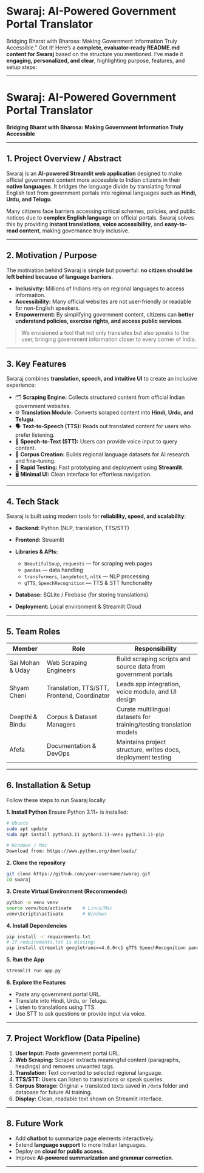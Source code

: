 #  Swaraj: AI-Powered Government Portal Translator
 Bridging Bharat with Bharosa: Making Government Information Truly Accessible."
Got it! Here’s a **complete, evaluator-ready README.md content for Swaraj** based on the structure you mentioned. I’ve made it **engaging, personalized, and clear**, highlighting purpose, features, and setup steps:

---

# Swaraj: AI-Powered Government Portal Translator

**Bridging Bharat with Bharosa: Making Government Information Truly Accessible**

---

## **1. Project Overview / Abstract**

Swaraj is an **AI-powered Streamlit web application** designed to make official government content more accessible to Indian citizens in their **native languages**. It bridges the language divide by translating formal English text from government portals into regional languages such as **Hindi, Urdu, and Telugu**.

Many citizens face barriers accessing critical schemes, policies, and public notices due to **complex English language** on official portals. Swaraj solves this by providing **instant translations**, **voice accessibility**, and **easy-to-read content**, making governance truly inclusive.

---

## **2. Motivation / Purpose**

The motivation behind Swaraj is simple but powerful: **no citizen should be left behind because of language barriers**.

* **Inclusivity:** Millions of Indians rely on regional languages to access information.
* **Accessibility:** Many official websites are not user-friendly or readable for non-English speakers.
* **Empowerment:** By simplifying government content, citizens can **better understand policies, exercise rights, and access public services**.

> We envisioned a tool that not only translates but also speaks to the user, bringing government information closer to every corner of India.

---

## **3. Key Features**

Swaraj combines **translation, speech, and intuitive UI** to create an inclusive experience:

* 🗂️ **Scraping Engine:** Collects structured content from official Indian government websites.
* 🌐 **Translation Module:** Converts scraped content into **Hindi, Urdu, and Telugu**.
* 🗣️ **Text-to-Speech (TTS):** Reads out translated content for users who prefer listening.
* 🎤 **Speech-to-Text (STT):** Users can provide voice input to query content.
* 💾 **Corpus Creation:** Builds regional language datasets for AI research and fine-tuning.
* 🧪 **Rapid Testing:** Fast prototyping and deployment using **Streamlit**.
* 🖥️ **Minimal UI:** Clean interface for effortless navigation.

---

## **4. Tech Stack**

Swaraj is built using modern tools for **reliability, speed, and scalability**:

* **Backend:** Python (NLP, translation, TTS/STT)
* **Frontend:** Streamlit
* **Libraries & APIs:**

  * `BeautifulSoup`, `requests` — for scraping web pages
  * `pandas` — data handling
  * `transformers`, `langdetect`, `nltk` — NLP processing
  * `gTTS`, `SpeechRecognition` — TTS & STT functionality
* **Database:** SQLite / Firebase (for storing translations)
* **Deployment:** Local environment & Streamlit Cloud

---

## **5. Team Roles**

| Member           | Role                                        | Responsibility                                                       |
| ---------------- | ------------------------------------------- | -------------------------------------------------------------------- |
| Sai Mohan & Uday | Web Scraping Engineers                      | Build scraping scripts and source data from government portals       |
| Shyam Cheni      | Translation, TTS/STT, Frontend, Coordinator | Leads app integration, voice module, and UI design                   |
| Deepthi & Bindu  | Corpus & Dataset Managers                   | Curate multilingual datasets for training/testing translation models |
| Afefa            | Documentation & DevOps                      | Maintains project structure, writes docs, deployment testing         |

---

## **6. Installation & Setup**

Follow these steps to run Swaraj locally:

**1. Install Python**
Ensure Python 3.11+ is installed:

```bash
# Ubuntu
sudo apt update
sudo apt install python3.11 python3.11-venv python3.11-pip

# Windows / Mac
Download from: https://www.python.org/downloads/
```

**2. Clone the repository**

```bash
git clone https://github.com/your-username/swaraj.git
cd swaraj
```

**3. Create Virtual Environment (Recommended)**

```bash
python -m venv venv
source venv/bin/activate    # Linux/Mac
venv\Scripts\activate       # Windows
```

**4. Install Dependencies**

```bash
pip install -r requirements.txt
# If requirements.txt is missing:
pip install streamlit googletrans==4.0.0rc1 gTTS SpeechRecognition pandas requests beautifulsoup4
```

**5. Run the App**

```bash
streamlit run app.py
```

**6. Explore the Features**

* Paste any government portal URL.
* Translate into Hindi, Urdu, or Telugu.
* Listen to translations using TTS.
* Use STT to ask questions or provide input via voice.

---

## **7. Project Workflow (Data Pipeline)**

1. **User Input:** Paste government portal URL.
2. **Web Scraping:** Scraper extracts meaningful content (paragraphs, headings) and removes unwanted tags.
3. **Translation:** Text converted to selected regional language.
4. **TTS/STT:** Users can listen to translations or speak queries.
5. **Corpus Storage:** Original + translated texts saved in `/data` folder and database for future AI training.
6. **Display:** Clean, readable text shown on Streamlit interface.

---

## **8. Future Work**

* Add **chatbot** to summarize page elements interactively.
* Extend **language support** to more Indian languages.
* Deploy on **cloud for public access**.
* Improve **AI-powered summarization and grammar correction**.
---



